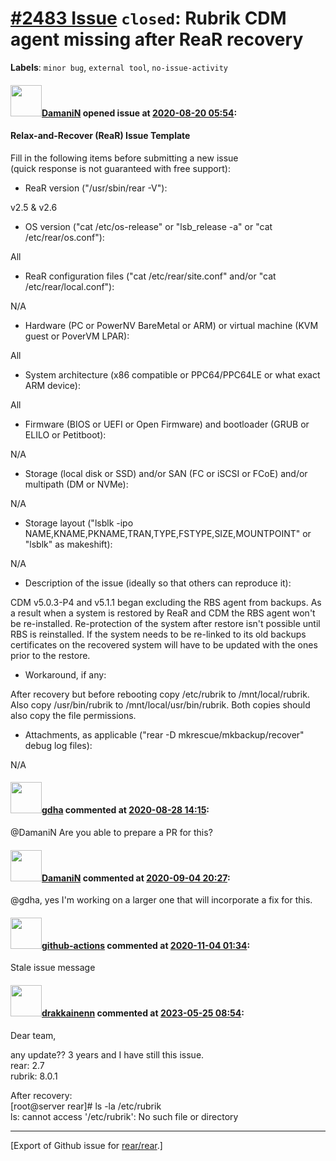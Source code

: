 [\#2483 Issue](https://github.com/rear/rear/issues/2483) `closed`: Rubrik CDM agent missing after ReaR recovery
===============================================================================================================

**Labels**: `minor bug`, `external tool`, `no-issue-activity`

#### <img src="https://avatars.githubusercontent.com/u/37876601?u=832a55ad26fa192d411932dcf7a9f13187d79380&v=4" width="50">[DamaniN](https://github.com/DamaniN) opened issue at [2020-08-20 05:54](https://github.com/rear/rear/issues/2483):

#### Relax-and-Recover (ReaR) Issue Template

Fill in the following items before submitting a new issue  
(quick response is not guaranteed with free support):

-   ReaR version ("/usr/sbin/rear -V"):

v2.5 & v2.6

-   OS version ("cat /etc/os-release" or "lsb\_release -a" or "cat
    /etc/rear/os.conf"):

All

-   ReaR configuration files ("cat /etc/rear/site.conf" and/or "cat
    /etc/rear/local.conf"):

N/A

-   Hardware (PC or PowerNV BareMetal or ARM) or virtual machine (KVM
    guest or PoverVM LPAR):

All

-   System architecture (x86 compatible or PPC64/PPC64LE or what exact
    ARM device):

All

-   Firmware (BIOS or UEFI or Open Firmware) and bootloader (GRUB or
    ELILO or Petitboot):

N/A

-   Storage (local disk or SSD) and/or SAN (FC or iSCSI or FCoE) and/or
    multipath (DM or NVMe):

N/A

-   Storage layout ("lsblk -ipo
    NAME,KNAME,PKNAME,TRAN,TYPE,FSTYPE,SIZE,MOUNTPOINT" or "lsblk" as
    makeshift):

N/A

-   Description of the issue (ideally so that others can reproduce it):

CDM v5.0.3-P4 and v5.1.1 began excluding the RBS agent from backups. As
a result when a system is restored by ReaR and CDM the RBS agent won't
be re-installed. Re-protection of the system after restore isn't
possible until RBS is reinstalled. If the system needs to be re-linked
to its old backups certificates on the recovered system will have to be
updated with the ones prior to the restore.

-   Workaround, if any:

After recovery but before rebooting copy /etc/rubrik to
/mnt/local/rubrik. Also copy /usr/bin/rubrik to
/mnt/local/usr/bin/rubrik. Both copies should also copy the file
permissions.

-   Attachments, as applicable ("rear -D mkrescue/mkbackup/recover"
    debug log files):

N/A

#### <img src="https://avatars.githubusercontent.com/u/888633?u=cdaeb31efcc0048d3619651aa18dd4b76e636b21&v=4" width="50">[gdha](https://github.com/gdha) commented at [2020-08-28 14:15](https://github.com/rear/rear/issues/2483#issuecomment-682600017):

@DamaniN Are you able to prepare a PR for this?

#### <img src="https://avatars.githubusercontent.com/u/37876601?u=832a55ad26fa192d411932dcf7a9f13187d79380&v=4" width="50">[DamaniN](https://github.com/DamaniN) commented at [2020-09-04 20:27](https://github.com/rear/rear/issues/2483#issuecomment-687366088):

@gdha, yes I'm working on a larger one that will incorporate a fix for
this.

#### <img src="https://avatars.githubusercontent.com/in/15368?v=4" width="50">[github-actions](https://github.com/apps/github-actions) commented at [2020-11-04 01:34](https://github.com/rear/rear/issues/2483#issuecomment-721463245):

Stale issue message

#### <img src="https://avatars.githubusercontent.com/u/111309896?v=4" width="50">[drakkainenn](https://github.com/drakkainenn) commented at [2023-05-25 08:54](https://github.com/rear/rear/issues/2483#issuecomment-1562533042):

Dear team,

any update?? 3 years and I have still this issue.  
rear: 2.7  
rubrik: 8.0.1

After recovery:  
\[root@server rear\]\# ls -la /etc/rubrik  
ls: cannot access '/etc/rubrik': No such file or directory

------------------------------------------------------------------------

\[Export of Github issue for
[rear/rear](https://github.com/rear/rear).\]
